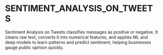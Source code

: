 # SENTIMENT_ANALYSIS_ON_TWEETS
Sentiment Analysis on Tweets classifies messages as positive or negative. It cleans raw text, converts it into numerical features, and applies ML and deep models to learn patterns and predict sentiment, helping businesses gauge public opinion quickly.
